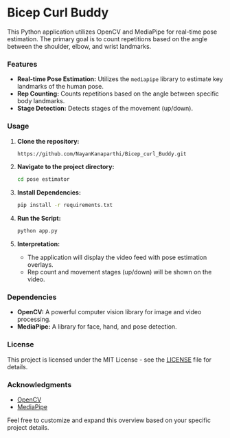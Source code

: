# Bicep Curl Buddy


This Python application utilizes OpenCV and MediaPipe for real-time pose estimation. The primary goal is to count repetitions based on the angle between the shoulder, elbow, and wrist landmarks.

### Features

- **Real-time Pose Estimation:** Utilizes the `mediapipe` library to estimate key landmarks of the human pose.
- **Rep Counting:** Counts repetitions based on the angle between specific body landmarks.
- **Stage Detection:** Detects stages of the movement (up/down).

### Usage

1. **Clone the repository:**
    ```bash
    https://github.com/NayanKanaparthi/Bicep_curl_Buddy.git
    ```

2. **Navigate to the project directory:**
    ```bash
    cd pose estimator
    ```

3. **Install Dependencies:**
    ```bash
    pip install -r requirements.txt
    ```

4. **Run the Script:**
    ```bash
    python app.py
    ```

5. **Interpretation:**
    - The application will display the video feed with pose estimation overlays.
    - Rep count and movement stages (up/down) will be shown on the video.

### Dependencies

- **OpenCV:** A powerful computer vision library for image and video processing.
- **MediaPipe:** A library for face, hand, and pose detection.

### License

This project is licensed under the MIT License - see the [LICENSE](LICENSE) file for details.

### Acknowledgments

- [OpenCV](https://opencv.org/)
- [MediaPipe](https://mediapipe.dev/)

Feel free to customize and expand this overview based on your specific project details.
